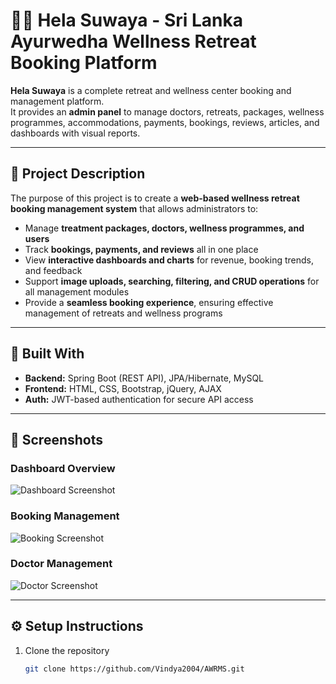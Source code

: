# 🧘‍♀ Hela Suwaya - Sri Lanka Ayurwedha Wellness Retreat Booking Platform

**Hela Suwaya** is a complete retreat and wellness center booking and management platform.  
It provides an **admin panel** to manage doctors, retreats, packages, wellness programmes, accommodations, payments, bookings, reviews, articles, and dashboards with visual reports.

---

## 📌 Project Description

The purpose of this project is to create a **web-based wellness retreat booking management system** that allows administrators to:

- Manage **treatment packages, doctors, wellness programmes, and users**  
- Track **bookings, payments, and reviews** all in one place  
- View **interactive dashboards and charts** for revenue, booking trends, and feedback  
- Support **image uploads, searching, filtering, and CRUD operations** for all management modules  
- Provide a **seamless booking experience**, ensuring effective management of retreats and wellness programs  

---

## 🔧 Built With

- **Backend:** Spring Boot (REST API), JPA/Hibernate, MySQL  
- **Frontend:** HTML, CSS, Bootstrap, jQuery, AJAX  
- **Auth:** JWT-based authentication for secure API access  

---

## 📸 Screenshots

### Dashboard Overview
![Dashboard Screenshot](uploads/dashboard.png)

### Booking Management
![Booking Screenshot](uploads/booking.png)

### Doctor Management
![Doctor Screenshot](uploads/doctor.png)

---

## ⚙️ Setup Instructions

1. Clone the repository  
   ```bash
   git clone https://github.com/Vindya2004/AWRMS.git


 
